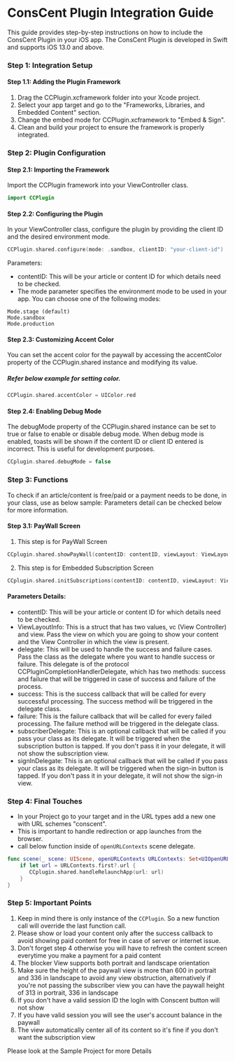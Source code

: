 ConsCent Plugin Integration Guide
=================================

This guide provides step-by-step instructions on how to include the ConsCent Plugin in your iOS app. The ConsCent Plugin is developed in Swift and supports iOS 13.0 and above.

### Step 1: Integration Setup

#### Step 1.1: Adding the Plugin Framework
1. Drag the CCPlugin.xcframework folder into your Xcode project.
2. Select your app target and go to the "Frameworks, Libraries, and Embedded Content" section.
3. Change the embed mode for CCPlugin.xcframework to "Embed & Sign".
4. Clean and build your project to ensure the framework is properly integrated.


### Step 2: Plugin Configuration

#### Step 2.1: Importing the Framework
Import the CCPlugin framework into your ViewController class.
~~~Swift
import CCPlugin
~~~~

#### Step 2.2: Configuring the Plugin
In your ViewController class, configure the plugin by providing the client ID and the desired environment mode.
~~~Swift
CCPlugin.shared.configure(mode: .sandbox, clientID: "your-client-id")
~~~~

Parameters:
* contentID: This will be your article or content ID for which details need to be checked.
* The mode parameter specifies the environment mode to be used in your app. You can choose one of the following modes:
~~~
Mode.stage (default)
Mode.sandbox
Mode.production
~~~

#### Step 2.3: Customizing Accent Color
You can set the accent color for the paywall by accessing the accentColor property of the CCPlugin.shared instance and modifying its value.
##### Refer below example for setting color.
~~~Swift
CCPlugin.shared.accentColor = UIColor.red
~~~

#### Step 2.4: Enabling Debug Mode
The debugMode property of the CCPlugin.shared instance can be set to true or false to enable or disable debug mode. When debug mode is enabled, toasts will be shown if the content ID or client ID entered is incorrect. This is useful for development purposes.
~~~Swift
CCplugin.shared.debugMode = false
~~~


### Step 3: Functions
To check if an article/content is free/paid or a payment needs to be done, in your class, use as below sample:
Parameters detail can be checked below for more information.

#### Step 3.1: PayWall Screen
1. This step is for PayWall Screen
~~~Swift
CCplugin.shared.showPayWall(contentID: contentID, viewLayout: ViewLayoutInfo(vc: self, view: self.view), completiondelegate: self, subscriberDelegate: self, signInDelegate: self)
~~~

2. This step is for Embedded Subscription Screen
~~~Swift
CCplugin.shared.initSubscriptions(contentID: contentID, viewLayout: ViewLayoutInfo(vc: self, view: self.view), completiondelegate: self)
~~~

#### Parameters Details:
* contentID: This will be your article or content ID for which details need to be checked.
* ViewLayoutInfo: This is a struct that has two values, vc (View Controller) and view. Pass the view on which you are going to show your content and the View Controller in which the view is present.
* delegate: This will be used to handle the success and failure cases. Pass the class as the delegate where you want to handle success or failure. This delegate is of the protocol CCPluginCompletionHandlerDelegate, which has two methods: success and failure that will be triggered in case of success and failure of the process.
* success: This is the success callback that will be called for every successful processing. The success method will be triggered in the delegate class.
* failure: This is the failure callback that will be called for every failed processing. The failure method will be triggered in the delegate class.
* subscriberDelegate: This is an optional callback that will be called if you pass your class as its delegate. It will be triggered when the subscription button is tapped. If you don't pass it in your delegate, it will not show the subscription view.
* signInDelegate: This is an optional callback that will be called if you pass your class as its delegate. It will be triggered when the sign-in button is tapped. If you don't pass it in your delegate, it will not show the sign-in view. 


### Step 4: Final Touches
* In your Project go to your target and in the URL types add a new one with URL schemes "conscent".
* This is important to handle redirection or app launches from the browser.
* call below function inside of `openURLContexts` scene delegate.
~~~Swift
func scene(_ scene: UIScene, openURLContexts URLContexts: Set<UIOpenURLContext>) {
    if let url = URLContexts.first?.url {
       CCplugin.shared.handleRelaunchApp(url: url)
    }
}
~~~


### Step 5: Important Points
1. Keep in mind there is only instance of the `CCPlugin`. So a new function call will override the last function call.
2. Please show or load your content only after the success callback to avoid showing paid content for free in case of server or internet issue.
3. Don't forget step 4 otherwise you will have to refresh the content screen everytime you make a payment for a paid content
4. The blocker View supports both portrait and landscape orientation
5. Make sure the height of the paywall view is more than 600 in portrait and 336 in landscape to avoid any view obstruction, alternatively if you're not passing the subscriber view you can have the paywall height of 313 in portrait, 336 in landscape
6. If you don't have a valid session ID the logIn with Conscent button will not show
7. If you have valid session you will see the user's account balance in the paywall
8. The view automatically center all of its content so it's fine if you don't want the subscription view


Please look at the Sample Project for more Details


